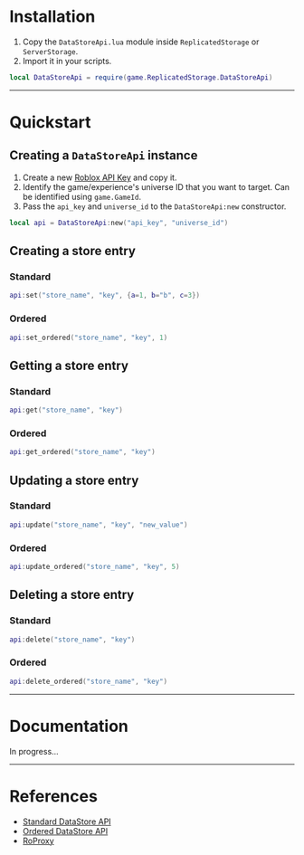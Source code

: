 # Installation
1. Copy the `DataStoreApi.lua` module inside `ReplicatedStorage` or `ServerStorage`.
2. Import it in your scripts.
```lua
local DataStoreApi = require(game.ReplicatedStorage.DataStoreApi)
```

---

# Quickstart
## Creating a `DataStoreApi` instance
1. Create a new [Roblox API Key](https://create.roblox.com/dashboard/credentials) and copy it.
2. Identify the game/experience's universe ID that you want to target. Can be identified using `game.GameId`.
3. Pass the `api_key` and `universe_id` to the `DataStoreApi:new` constructor.
```lua
local api = DataStoreApi:new("api_key", "universe_id")
```
## Creating a store entry
### Standard
```lua
api:set("store_name", "key", {a=1, b="b", c=3})
```
### Ordered
```lua
api:set_ordered("store_name", "key", 1)
```
## Getting a store entry
### Standard
```lua
api:get("store_name", "key")
```
### Ordered
```lua
api:get_ordered("store_name", "key")
```
## Updating a store entry
### Standard
```lua
api:update("store_name", "key", "new_value")
```
### Ordered
```lua
api:update_ordered("store_name", "key", 5)
```
## Deleting a store entry
### Standard
```lua
api:delete("store_name", "key")
```
### Ordered
```lua
api:delete_ordered("store_name", "key")
```

---

# Documentation
In progress...

---

# References
* [Standard DataStore API](https://create.roblox.com/docs/reference/cloud/datastores-api/v1)
* [Ordered DataStore API](https://create.roblox.com/docs/reference/cloud/datastores-api/ordered-v1)
* [RoProxy](https://devforum.roblox.com/t/roproxycom-a-free-rotating-proxy-for-roblox-apis/1508367)
